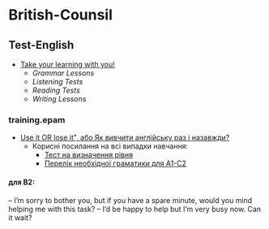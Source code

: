 # British-Counsil

## Test-English

* [Take your learning with you!](https://test-english.com/)
  + _Grammar Lessons_
  + _Listening Tests_
  + _Reading Tests_
  + _Writing Lessons_


### training.epam

* [Use it OR lose it", або Як вивчити англійську раз і назавжди?](https://training.epam.ua/News/Items/480?lang=ua)
  - Корисні посилання на всі випадки навчання:
    + [Тест на визначення рівня](https://www.cambridgeenglish.org/test-your-english/general-english/)
    + [Перелік необхідної граматики для A1-C2](https://www.examenglish.com/CEFR/cefr_grammar.htm)






#### для В2:
– I’m sorry to bother you, but if you have a spare minute, would you mind helping me with this task?
– I’d be happy to help but I’m very busy now. Can it wait?




